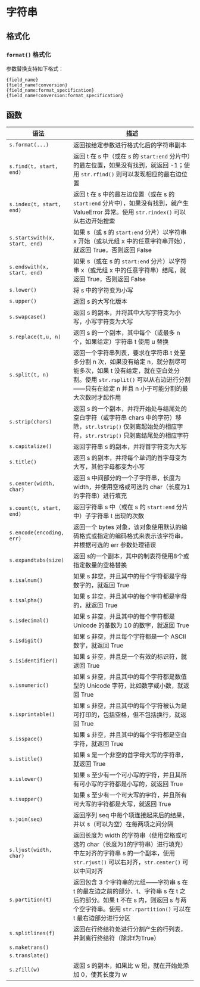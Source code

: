 # 字符串

## 格式化

### `format()` 格式化

参数替换支持如下格式：

```
{field_name}
{field_name!conversion}
{field_name:format_specification}
{field_name!conversion:format_specification}
```

## 函数

|语法|描述|
|----|----|
|`s.format(...)`|返回按给定参数进行格式化后的字符串副本|
|`s.find(t, start, end)`|返回 t 在 s 中（或在 s 的 `start:end` 分片中）的最左位置，如果没有找到，就返回 -1；使用 `str.rfind()` 则可以发现相应的最右边位置|
|`s.index(t, start, end)`|返回 t 在 s 中的最左边位置（或在 s 的 `start:end` 分片中），如果没有找到，就产生 ValueError 异常。使用 `str.rindex()` 可以从右边开始搜索|
|`s.startswith(x, start, end)`|如果 s（或 s 的 `start:end` 分片）以字符串 x 开始（或以元组 x 中的任意字符串开始），就返回 True，否则返回 False|
|`s.endswith(x, start, end)`|如果 s（或在 s 的 `start:end` 分片）以字符串 x（或元组 x 中的任意字符串）结尾，就返回 True，否则返回 False|
|`s.lower()`|将 s 中的字符变为小写|
|`s.upper()`|返回 s 的大写化版本|
|`s.swapcase()`|返回 s 的副本，并将其中大写字符变为小写，小写字符变为大写|
|`s.replace(t,u, n)`|返回 s 的一个副本，其中每个（或最多 n 个，如果给定）字符串 t 使用 u 替换|
|`s.split(t, n)`|返回一个字符串列表，要求在字符串 t 处至多分割 n 次，如果没有给定 n，就分割尽可能多次，如果 t 没有给定，就在空白处分割。使用 `str.rsplit()` 可以从右边进行分割——只有在给定 n 并且 n 小于可能分割的最大次数时才起作用|
|`s.strip(chars)`|返回 s 的一个副本，并将开始处与结尾处的空白字符（或字符串 chars 中的字符）移除，`str.lstrip()` 仅剥离起始处的相应字符，`str.rstrip()` 只剥离结尾处的相应字符|
|`s.capitalize()`|返回字符串 s 的副本，并将首字符变为大写|
|`s.title()`|返回 s 的副本，并将每个单词的首字母变为大写，其他字母都变为小写|
|`s.center(width, char)`|返回 s 中间部分的一个子字符串，长度为 width，并使用空格或可选的 char（长度为1的字符串）进行填充|
|`s.count(t, start, end)`|返回字符串 s 中（或在 s 的 `start:end` 分片中）子字符串 t 出现的次数|
|`s.encode(encoding, err)`|返回一个 bytes 对象，该对象使用默认的编码格式或指定的编码格式来表示该字符串，并根据可选的 err 参数处理错误|
|`s.expandtabs(size)`|返回 s的一个副本，其中的制表符使用8个或指定数量的空格替换|
|`s.isalnum()`|如果 s 非空，并且其中的每个字符都是字母数字的，就返回 True|
|`s.isalpha()`|如果 s 非空，并且其中的每个字符都是字母的，就返回 True|
|`s.isdecimal()`|如果 s 非空，并且其中的每个字符都是 Unicode 的基数为 10 的数字，就返回 True|
|`s.isdigit()`|如果 s 非空，并且每个字符都是一个 ASCII 数字，就返回 True|
|`s.isidentifier()`|如果 s 非空，并且是一个有效的标识符，就返回 True|
|`s.isnumeric()`|如果 s 非空，并且其中的每个字符都是数值型的 Unicode 字符，比如数字或小数，就返回 True|
|`s.isprintable()`|如果 s 非空，并且其中的每个字符被认为是可打印的，包括空格，但不包括换行，就返回 True|
|`s.isspace()`|如果 s 非空，并且其中的每个字符都是空白字符，就返回 True|
|`s.istitle()`|如果 s 是一个非空的首字母大写的字符串，就返回 True|
|`s.islower()`|如果 s 至少有一个可小写的字符，并且其所有可小写的字符都是小写的，就返回 True|
|`s.isupper()`|如果 s 至少有一个可大写的字符，并且所有可大写的字符都是大写，就返回 True|
|`s.join(seq)`|返回序列 seq 中每个项连接起来后的结果，并以 s（可以为空）在每两项之间分隔|
|`s.ljust(width, char)`|返回长度为 width 的字符串（使用空格或可选的 char（长度为1的字符串）进行填充）中左对齐的字符串 s 的一个副本，使用 `str.rjust()` 可以右对齐，`str.center()` 可以中间对齐|
|`s.partition(t)`|返回包含 3 个字符串的元组——字符串 s 在 t 的最左边之前的部分、t、字符串 s 在 t 之后的部分。如果 t 不在 s 内，则返回 s 与两个空字符串。使用 `str.rpartition()` 可以在 t 最右边部分进行分区|
|`s.splitlines(f)`|返回在行终结符处进行分割产生的行列表，并剥离行终结符（除非f为True）|
|`s.maketrans()`||
|`s.translate()`||
|`s.zfill(w)`|返回 s 的副本，如果比 w 短，就在开始处添加 0，使其长度为 w|

